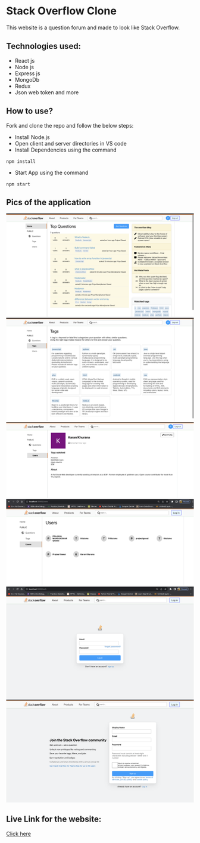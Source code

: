 # Stack Overflow Clone

This website is a question forum and made to look like Stack Overflow.

## Technologies used:

- React js
- Node js
- Express js
- MongoDb
- Redux
- Json web token and more

## How to use?

Fork and clone the repo and follow the below steps:

- Install Node.js
- Open client and server directories in VS code
- Install Dependencies using the command

```
npm install
```

- Start App using the command

```
npm start
```

## Pics of the application

<img src="https://github.com/Prajwalgawai/StackOverflow_clone/blob/master/client/public/view1.png">
<img src="https://github.com/Prajwalgawai/StackOverflow_clone/blob/master/client/public/view2.png">
<img src="https://github.com/Prajwalgawai/StackOverflow_clone/blob/master/client/public/view3.png">
<img src="https://github.com/Prajwalgawai/StackOverflow_clone/blob/master/client/public/view4.png">
<img src="https://github.com/Prajwalgawai/StackOverflow_clone/blob/master/client/public/view5.png">
<img src="https://github.com/Prajwalgawai/StackOverflow_clone/blob/master/client/public/view6.png">

## Live Link for the website:

[Click here](https://stackoverflow-prajwal.netlify.app/)